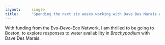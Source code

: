 ```yaml
---
layout:     single
title:      "Spending the next six weeks working with Dave Des Marais at Harvard's Arnold Arboretum"
---
```


With funding from the Evo-Devo-Eco Network, I am thrilled to be going to Boston, to explore responses to water availability in *Brachypodium* with Dave Des Marais. 